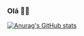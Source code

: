 ### Olá 👋🏾

[![Anurag's GitHub stats](https://github-readme-stats.vercel.app/api?username=vitor216)](https://github.com/anuraghazra/github-readme-stats)
